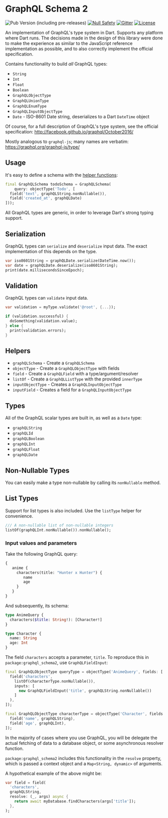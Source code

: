 # GraphQL Schema 2

![Pub Version (including pre-releases)](https://img.shields.io/pub/v/graphql_schema2?include_prereleases)
[![Null Safety](https://img.shields.io/badge/null-safety-brightgreen)](https://dart.dev/null-safety)
[![Gitter](https://img.shields.io/gitter/room/nwjs/nw.js.svg)](https://gitter.im/angel_dart/discussion)
[![License](https://img.shields.io/github/license/dukefirehawk/graphql_dart)](https://github.com/dukefirehawk/graphql_dart/blob/master/graphql_schema/LICENSE)

An implementation of GraphQL's type system in Dart. Supports any platform where Dart runs. The decisions made in the design of this library were done to make the experience as similar to the JavaScript reference implementation as possible, and to also correctly implement the official specification.

Contains functionality to build *all* GraphQL types:

* `String`
* `Int`
* `Float`
* `Boolean`
* `GraphQLObjectType`
* `GraphQLUnionType`
* `GraphQLEnumType`
* `GraphQLInputObjectType`
* `Date` - ISO-8601 Date string, deserializes to a Dart `DateTime` object

Of course, for a full description of GraphQL's type system, see the official
specification:
<http://facebook.github.io/graphql/October2016/>

Mostly analogous to `graphql-js`; many names are verbatim:
<https://graphql.org/graphql-js/type/>

## Usage

It's easy to define a schema with the [helper functions](#helpers):

```dart
final GraphQLSchema todoSchema = GraphQLSchema(
    query: objectType('Todo', [
  field('text', graphQLString.nonNullable()),
  field('created_at', graphQLDate)
]));
```

All GraphQL types are generic, in order to leverage Dart's strong typing support.

## Serialization

GraphQL types can `serialize` and `deserialize` input data. The exact implementation of this depends on the type.

```dart
var iso8601String = graphQLDate.serialize(DateTime.now());
var date = graphQLDate.deserialize(iso8601String);
print(date.millisecondsSinceEpoch);
```

## Validation

GraphQL types can `validate` input data.

```dart
var validation = myType.validate('@root', {...});

if (validation.successful) {
  doSomething(validation.value);
} else {
  print(validation.errors);
}
```

## Helpers

* `graphQLSchema` - Create a `GraphQLSchema`
* `objectType` - Create a `GraphQLObjectType` with fields
* `field` - Create a `GraphQLField` with a type/argument/resolver
* `listOf` - Create a `GraphQLListType` with the provided `innerType`
* `inputObjectType` - Creates a `GraphQLInputObjectType`
* `inputField` - Creates a field for a `GraphQLInputObjectType`

## Types

All of the GraphQL scalar types are built in, as well as a `Date` type:

* `graphQLString`
* `graphQLId`
* `graphQLBoolean`
* `graphQLInt`
* `graphQLFloat`
* `graphQLDate`

## Non-Nullable Types

You can easily make a type non-nullable by calling its `nonNullable` method.

## List Types

Support for list types is also included. Use the `listType` helper for convenience.

```dart
/// A non-nullable list of non-nullable integers
listOf(graphQLInt.nonNullable()).nonNullable();
```

### Input values and parameters

Take the following GraphQL query:

```graphql
{
   anime {
     characters(title: "Hunter x Hunter") {
        name
        age
     }
   }
}
```

And subsequently, its schema:

```graphql
type AnimeQuery {
  characters($title: String!): [Character!]
}

type Character {
  name: String
  age: Int
}
```

The field `characters` accepts a parameter, `title`. To reproduce this in
`package:graphql_schema2`, use `GraphQLFieldInput`:

```dart
final GraphQLObjectType queryType = objectType('AnimeQuery', fields: [
  field('characters',
    listOf(characterType.nonNullable()),
    inputs: [
      new GraphQLFieldInput('title', graphQLString.nonNullable())
    ]
  ),
]);

final GraphQLObjectType characterType = objectType('Character', fields: [
  field('name', graphQLString),
  field('age', graphQLInt),
]);
```

In the majority of cases where you use GraphQL, you will be delegate the
actual fetching of data to a database object, or some asynchronous resolver
function.

`package:graphql_schema2` includes this functionality in the `resolve` property,
which is passed a context object and a `Map<String, dynamic>` of arguments.

A hypothetical example of the above might be:

```dart
var field = field(
  'characters',
  graphQLString,
  resolve: (_, args) async {
    return await myDatabase.findCharacters(args['title']);
  },
);
```
